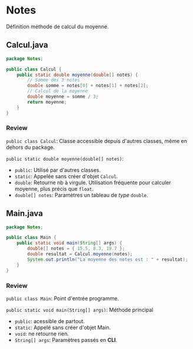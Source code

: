 # Notes
Définition méthode de calcul du moyenne.

## Calcul.java
```java
package Notes;

public class Calcul {
    public static double moyenne(double[] notes) {
        // Somme des 3 notes
        double somme = notes[0] + notes[1] + notes[2];
        // Calcul de la moyenne
        double moyenne = somme / 3;
        return moyenne;
    }
}
```

### Review
`public class Calcul`: Classe accessible depuis d'autres classes, même en dehors du package.

`public static double moyenne(double[] notes)`:
- `public`: Utilisé par d'autres classes.
- `static`: Appelée sans créer d'objet `Calcul`.
- `double`: Retourne nb à virgule. Utilisation fréquente pour calculer moyenne, plus précis que `float`.
- `double[] notes`: Paramètres un tableau de _type_ `double`.


## Main.java
```java
package Notes;

public class Main {
    public static void main(String[] args) {
        double[] notes = { 15.5, 8.3, 19.7 };
        double resultat = Calcul.moyenne(notes);
        System.out.println("La moyenne des notes est : " + resultat);
    }
}
```

### Review
`public class Main`: Point d'entrée programme.

`public static void main(String[] args)`: Méthode principal
- `public`: acessible de partout.
- `static`: Appelé sans créer d'objet Main.
- `void`: ne retourne rien.
- `String[] args`: Paramètres passés en __CLI__.